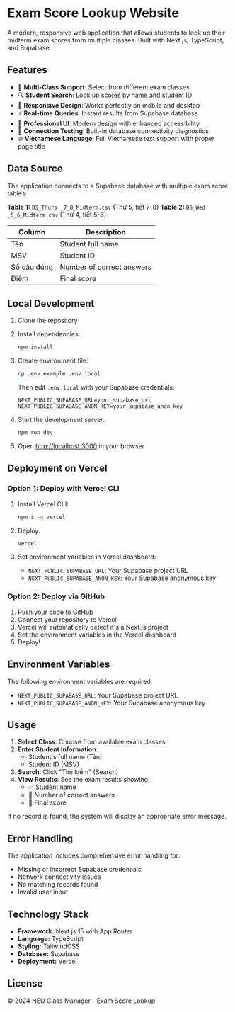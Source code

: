# Exam Score Lookup Website

A modern, responsive web application that allows students to look up their midterm exam scores from multiple classes. Built with Next.js, TypeScript, and Supabase.

## Features

- 🎯 **Multi-Class Support**: Select from different exam classes
- 🔍 **Student Search**: Look up scores by name and student ID
- 📱 **Responsive Design**: Works perfectly on mobile and desktop
- ⚡ **Real-time Queries**: Instant results from Supabase database
- 🎨 **Professional UI**: Modern design with enhanced accessibility
- 🔧 **Connection Testing**: Built-in database connectivity diagnostics
- 🌐 **Vietnamese Language**: Full Vietnamese text support with proper page title

## Data Source

The application connects to a Supabase database with multiple exam score tables:

**Table 1:** `DS_Thurs _7_8_Midterm.csv` (Thứ 5, tiết 7-8)
**Table 2:** `DS_Wed _5_6_Midterm.csv` (Thứ 4, tiết 5-6)

| Column | Description |
|--------|-------------|
| Tên | Student full name |
| MSV | Student ID |
| Số câu đúng | Number of correct answers |
| Điểm | Final score |

## Local Development

1. Clone the repository
2. Install dependencies:
   ```bash
   npm install
   ```

3. Create environment file:
   ```bash
   cp .env.example .env.local
   ```
   
   Then edit `.env.local` with your Supabase credentials:
   ```
   NEXT_PUBLIC_SUPABASE_URL=your_supabase_url
   NEXT_PUBLIC_SUPABASE_ANON_KEY=your_supabase_anon_key
   ```

4. Start the development server:
   ```bash
   npm run dev
   ```

5. Open [http://localhost:3000](http://localhost:3000) in your browser

## Deployment on Vercel

### Option 1: Deploy with Vercel CLI

1. Install Vercel CLI:
   ```bash
   npm i -g vercel
   ```

2. Deploy:
   ```bash
   vercel
   ```

3. Set environment variables in Vercel dashboard:
   - `NEXT_PUBLIC_SUPABASE_URL`: Your Supabase project URL
   - `NEXT_PUBLIC_SUPABASE_ANON_KEY`: Your Supabase anonymous key

### Option 2: Deploy via GitHub

1. Push your code to GitHub
2. Connect your repository to Vercel
3. Vercel will automatically detect it's a Next.js project
4. Set the environment variables in the Vercel dashboard
5. Deploy!

## Environment Variables

The following environment variables are required:

- `NEXT_PUBLIC_SUPABASE_URL`: Your Supabase project URL
- `NEXT_PUBLIC_SUPABASE_ANON_KEY`: Your Supabase anonymous key

## Usage

1. **Select Class**: Choose from available exam classes
2. **Enter Student Information**: 
   - Student's full name (Tên)
   - Student ID (MSV)
3. **Search**: Click "Tìm kiếm" (Search)
4. **View Results**: See the exam results showing:
   - ✅ Student name
   - 🎯 Number of correct answers
   - 🧾 Final score

If no record is found, the system will display an appropriate error message.

## Error Handling

The application includes comprehensive error handling for:
- Missing or incorrect Supabase credentials
- Network connectivity issues
- No matching records found
- Invalid user input

## Technology Stack

- **Framework:** Next.js 15 with App Router
- **Language:** TypeScript
- **Styling:** TailwindCSS
- **Database:** Supabase
- **Deployment:** Vercel

## License

© 2024 NEU Class Manager - Exam Score Lookup